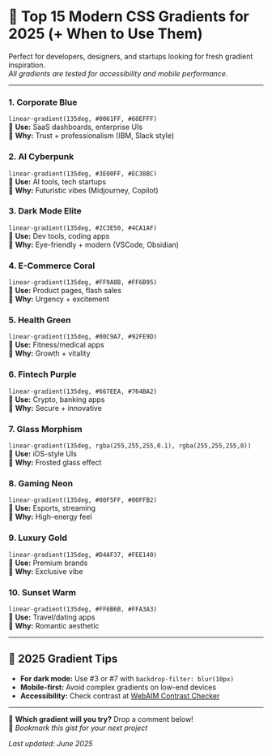 # 🌈 Top 15 Modern CSS Gradients for 2025 (+ When to Use Them)

Perfect for developers, designers, and startups looking for fresh gradient inspiration.  
*All gradients are tested for accessibility and mobile performance.*

---

### **1. Corporate Blue**  
`linear-gradient(135deg, #0061FF, #60EFFF)`  
📌 **Use:** SaaS dashboards, enterprise UIs  
🎯 **Why:** Trust + professionalism (IBM, Slack style)  

### **2. AI Cyberpunk**  
`linear-gradient(135deg, #3E00FF, #EC38BC)`  
📌 **Use:** AI tools, tech startups  
🎯 **Why:** Futuristic vibes (Midjourney, Copilot)  

### **3. Dark Mode Elite**  
`linear-gradient(135deg, #2C3E50, #4CA1AF)`  
📌 **Use:** Dev tools, coding apps  
🎯 **Why:** Eye-friendly + modern (VSCode, Obsidian)  

### **4. E-Commerce Coral**  
`linear-gradient(135deg, #FF9A8B, #FF6B95)`  
📌 **Use:** Product pages, flash sales  
🎯 **Why:** Urgency + excitement  

### **5. Health Green**  
`linear-gradient(135deg, #00C9A7, #92FE9D)`  
📌 **Use:** Fitness/medical apps  
🎯 **Why:** Growth + vitality  

### **6. Fintech Purple**  
`linear-gradient(135deg, #667EEA, #764BA2)`  
📌 **Use:** Crypto, banking apps  
🎯 **Why:** Secure + innovative  

### **7. Glass Morphism**  
`linear-gradient(135deg, rgba(255,255,255,0.1), rgba(255,255,255,0))`  
📌 **Use:** iOS-style UIs  
🎯 **Why:** Frosted glass effect  

### **8. Gaming Neon**  
`linear-gradient(135deg, #00F5FF, #00FFB2)`  
📌 **Use:** Esports, streaming  
🎯 **Why:** High-energy feel  

### **9. Luxury Gold**  
`linear-gradient(135deg, #D4AF37, #FEE140)`  
📌 **Use:** Premium brands  
🎯 **Why:** Exclusive vibe  

### **10. Sunset Warm**  
`linear-gradient(135deg, #FF6B6B, #FFA3A3)`  
📌 **Use:** Travel/dating apps  
🎯 **Why:** Romantic aesthetic  

---

## 🚀 **2025 Gradient Tips**  
- **For dark mode:** Use #3 or #7 with `backdrop-filter: blur(10px)`  
- **Mobile-first:** Avoid complex gradients on low-end devices  
- **Accessibility:** Check contrast at [WebAIM Contrast Checker](https://webaim.org/resources/contrastchecker/)  

---

💬 **Which gradient will you try?** Drop a comment below!  
🔗 *Bookmark this gist for your next project*  

*Last updated: June 2025*  
